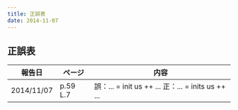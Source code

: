 ```yaml
---
title: 正誤表
date: 2014-11-07
---
```


## 正誤表

<table id="errata" class="tablesorter">
 <thead>
  <tr>
   <th>報告日</th>
   <th>ページ</th>
   <th class="{sorter: false}">内容</th>
  </tr>
 </thead>
 <tbody>
<!--
  <tr>
   <td>2014/11/11</td>
   <td></td>
   <td>
    誤：<br>
    正：
   </td>
  </tr>
-->
  <tr>
   <td>2014/11/07</td>
   <td>p.59 L.7</td>
   <td>
    誤：... = init us ++ ...
    正：... = inits us ++ ...
   </td>
  </tr>
 </tbody>
</table>
